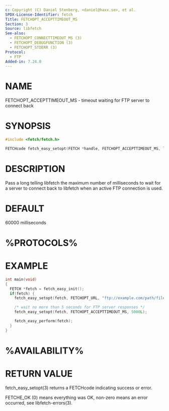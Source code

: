 ```yaml
---
c: Copyright (C) Daniel Stenberg, <daniel@haxx.se>, et al.
SPDX-License-Identifier: fetch
Title: FETCHOPT_ACCEPTTIMEOUT_MS
Section: 3
Source: libfetch
See-also:
  - FETCHOPT_CONNECTTIMEOUT_MS (3)
  - FETCHOPT_DEBUGFUNCTION (3)
  - FETCHOPT_STDERR (3)
Protocol:
  - FTP
Added-in: 7.24.0
---
```


# NAME

FETCHOPT_ACCEPTTIMEOUT_MS - timeout waiting for FTP server to connect back

# SYNOPSIS

~~~c
#include <fetch/fetch.h>

FETCHcode fetch_easy_setopt(FETCH *handle, FETCHOPT_ACCEPTTIMEOUT_MS, long ms);
~~~

# DESCRIPTION

Pass a long telling libfetch the maximum number of milliseconds to wait for a
server to connect back to libfetch when an active FTP connection is used.

# DEFAULT

60000 milliseconds

# %PROTOCOLS%

# EXAMPLE

~~~c
int main(void)
{
  FETCH *fetch = fetch_easy_init();
  if(fetch) {
    fetch_easy_setopt(fetch, FETCHOPT_URL, "ftp://example.com/path/file");

    /* wait no more than 5 seconds for FTP server responses */
    fetch_easy_setopt(fetch, FETCHOPT_ACCEPTTIMEOUT_MS, 5000L);

    fetch_easy_perform(fetch);
  }
}
~~~

# %AVAILABILITY%

# RETURN VALUE

fetch_easy_setopt(3) returns a FETCHcode indicating success or error.

FETCHE_OK (0) means everything was OK, non-zero means an error occurred, see
libfetch-errors(3).
